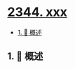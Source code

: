 # [2344. xxx](https://github.com/Tdahuyou/TNotes.leetcode/tree/main/notes/2344.%20xxx)

<!-- region:toc -->

- [1. 📝 概述](#1--概述)

<!-- endregion:toc -->

## 1. 📝 概述
